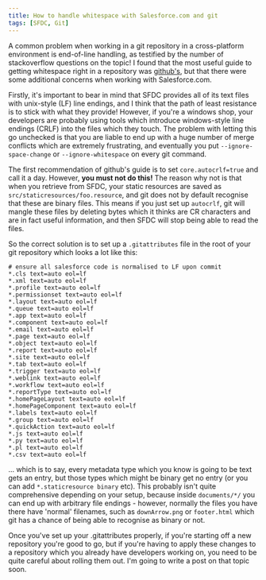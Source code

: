 ```yaml
---
title: How to handle whitespace with Salesforce.com and git
tags: [SFDC, Git]
---
```


A common problem when working in a git repository in a cross-platform environment is end-of-line handling, as testified by the number of stackoverflow questions on the topic! I found that the most useful guide to getting whitespace right in a repository was [github's](https://help.github.com/articles/dealing-with-line-endings/), but that there were some additional concerns when working with Salesforce.com.

Firstly, it's important to bear in mind that SFDC provides all of its text files with unix-style (LF) line endings, and I think that the path of least resistance is to stick with what they provide! However, if you're a windows shop, your developers are probably using tools which introduce windows-style line endings (CRLF) into the files which they touch. The problem with letting this go unchecked is that you are liable to end up with a huge number of merge conflicts which are extremely frustrating, and eventually you put `--ignore-space-change` or `--ignore-whitespace` on every git command.

The first recommendation of github's guide is to set `core.autocrlf=true` and call it a day. However, **you must not do this!** The reason why not is that when you retrieve from SFDC, your static resources are saved as `src/staticresources/foo.resource`, and git does not by default recognise that these are binary files. This means if you just set up `autocrlf`, git will mangle these files by deleting bytes which it thinks are CR characters and are in fact useful information, and then SFDC will stop being able to read the files. 

So the correct solution is to set up a `.gitattributes` file in the root of your git repository which looks a lot like this:

```text
# ensure all salesforce code is normalised to LF upon commit      
*.cls text=auto eol=lf                                            
*.xml text=auto eol=lf                                            
*.profile text=auto eol=lf                                        
*.permissionset text=auto eol=lf                                  
*.layout text=auto eol=lf                                         
*.queue text=auto eol=lf                                          
*.app text=auto eol=lf                                            
*.component text=auto eol=lf                                      
*.email text=auto eol=lf                                          
*.page text=auto eol=lf                                           
*.object text=auto eol=lf                                         
*.report text=auto eol=lf                                         
*.site text=auto eol=lf                                           
*.tab text=auto eol=lf                                            
*.trigger text=auto eol=lf                                        
*.weblink text=auto eol=lf                                        
*.workflow text=auto eol=lf                                       
*.reportType text=auto eol=lf                                     
*.homePageLayout text=auto eol=lf                                 
*.homePageComponent text=auto eol=lf                              
*.labels text=auto eol=lf                                         
*.group text=auto eol=lf                                          
*.quickAction text=auto eol=lf                                    
*.js text=auto eol=lf                                             
*.py text=auto eol=lf                                             
*.pl text=auto eol=lf                                             
*.csv text=auto eol=lf                                            
```

... which is to say, every metadata type which you know is going to be text gets an entry, but those types which might be binary get no entry (or you can add `*.staticresource binary` etc). This probably isn't quite comprehensive depending on your setup, because inside `documents/*/` you can end up with arbitrary file endings - however, normally the files you have there have 'normal' filenames, such as `downArrow.png` or `footer.html`  which git has a chance of being able to recognise as binary or not.

Once you've set up your .gitattributes properly, if you're starting off a new repository you're good to go, but if you're having to apply these changes to a repository which you already have developers working on, you need to be quite careful about rolling them out. I'm going to write a post on that topic soon.